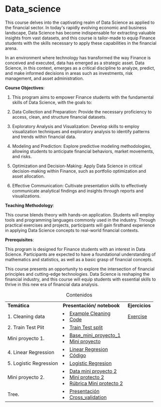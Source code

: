 # Data_science

This course delves into the captivating realm of Data Science as applied to the financial sector. In today's rapidly evolving economic and business landscape, Data Science has become indispensable for extracting valuable insights from vast datasets, and this course is tailor-made to equip Finance students with the skills necessary to apply these capabilities in the financial arena.

In an environment where technology has transformed the way Finance is conceived and executed, data has emerged as a strategic asset. Data Science, in this context, emerges as a critical discipline to analyze, predict, and make informed decisions in areas such as investments, risk management, and asset administration.

**Course Objectives**:

1. This program aims to empower Finance students with the fundamental skills of Data Science, with the goals to:

2. Data Collection and Preparation: Provide the necessary proficiency to access, clean, and structure financial datasets.

3. Exploratory Analysis and Visualization: Develop skills to employ visualization techniques and exploratory analysis to identify patterns and trends within financial data.

4. Modeling and Prediction: Explore predictive modeling methodologies, allowing students to anticipate financial behaviors, market movements, and risks.

5. Optimization and Decision-Making: Apply Data Science in critical decision-making within Finance, such as portfolio optimization and asset allocation.

6. Effective Communication: Cultivate presentation skills to effectively communicate analytical findings and insights through reports and visualizations.

**Teaching Methodology**:

This course blends theory with hands-on application. Students will employ tools and programming languages commonly used in the industry. Through practical exercises and projects, participants will gain firsthand experience in applying Data Science concepts to real-world financial contexts.

**Prerequisites**:

This program is designed for Finance students with an interest in Data Science. Participants are expected to have a foundational understanding of mathematics and statistics, as well as a basic grasp of financial concepts.

This course presents an opportunity to explore the intersection of financial principles and cutting-edge technologies. Data Science is reshaping the financial industry, and this course will equip students with essential skills to thrive in this new era of financial data analysis.



<table>
<caption>Contenidos</caption>
  <tr>
    <td> <strong>Temática</strong> </td>
    <td> <strong>Presentación/ notebook </strong></td>
    <td> <strong>Ejercicios</strong></td>
  </tr>
  <tr>
    <td> 1. Cleaning data 
    <td> <li>  <a href="https://nbviewer.org/github/Fabiancaru/Data_science/blob/main/Notebooks/Cleaning_data1_Python.ipynb">Example Cleaning</a> 
         <li>  <a href="https://github.com/Fabiancaru/Data_science/blob/main/Cleaning_data.md"> Code</a> 
    <td>   <a href="https://github.com/Fabiancaru/Data_science/blob/main/Exercise.md"> Exercise </a>
    
    
  </tr>
  <tr>
    <td> 2. Train Test Plit 
    <td> <li>  <a href="https://nbviewer.org/github/Fabiancaru/Data_science/blob/main/Notebooks/Train_test_spli.ipynb">Train Test split</a> 
<!--    <td rowspan="2"><a href="https://github.com/Fabiancaru/Machine_Learning/blob/main/R%C3%BAbrica%20de%20evaluaci%C3%B3n%20ejercicio%20Regresi%C3%B3n%20Lineal_2023_2.pdf">Rúbrica_Exercise_lineal          </td> -->
 
    
<!--  <td> 3. Classification </td> -->
<!--  <td>   <a href="https://nbviewer.org/github/Fabiancaru/Machine_Learning/blob/main/Smarket.ipynb">Classification_Smarket</a></td> -->
    
  </tr>    
  <tr>
    <td> Mini proyecto 1.
    <td> <li> <a href="https://drive.google.com/file/d/1OVjHC7Q9lP2IDksWtrvUQdf3LhfUfCSQ/view?usp=sharing"> Base_mini_proyecto_1
          <li> <a href="https://github.com/Fabiancaru/Data_science/blob/main/Mini%20Proyecto%201.pdf"> Mini proyecto
    </td>
    
  </tr>
  <tr>
      <td> 4. Linear Regression
      <td><li> <a href="https://github.com/Fabiancaru/Data_science/blob/main/Linea_regress.pdf"> Linear Regresion  </li>
        <li> <a href="https://github.com/Fabiancaru/Machine_Learning/blob/main/linear_regression_2023_2.ipynb"> Código </li>
      </td>
  </tr>
        <tr>
      <td> 5. Logistic Regression
      <td><li> <a href="https://github.com/Fabiancaru/Data_science/blob/main/Notebooks/Logistic_regression_2023.ipynb"> Logistic Regresion  </li>
        
    
  </tr>
  <tr>
      <td> Mini proyecto 2.
      <td><li> <a href="https://github.com/Fabiancaru/Machine_Learning/blob/main/WalmarT.csv"> Data mini proyecto 2</li>
          <li> <a href="https://github.com/Fabiancaru/Data_science/blob/main/Walmart%20Dataset.pdf"> Mini protecto 2</li>
          <li> <a href="https://github.com/Fabiancaru/Data_science/blob/main/R%C3%BAbrica%20de%20evaluaci%C3%B3n%20Mini%20proyecto%202.pdf"> Rúbrica Mini protecto 2</li>
      
  </tr>

<tr>
      <td> Tree.
      <td><li> <a href="https://github.com/Fabiancaru/Data_science/blob/main/Tree/Tree_FC.pdf"> Presentación</li>
          <li> <a href="https://github.com/Fabiancaru/Data_science/blob/main/Notebooks/Validaci%C3%B3n_cruzada_en_Python.ipynb"> Cross_validation</li>  
      
  </tr>





  
  
          
        
  </td>
  </tr>  
</table>    
